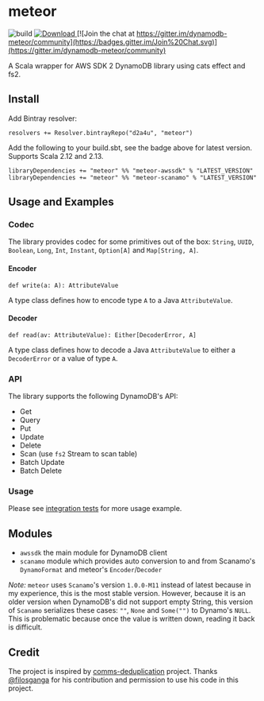 # meteor

![build](https://github.com/d2a4u/meteor/workflows/build/badge.svg)
[ ![Download](https://api.bintray.com/packages/d2a4u/meteor/meteor-awssdk/images/download.svg) ](https://bintray.com/d2a4u/meteor/meteor-awssdk/_latestVersion)
[![Join the chat at https://gitter.im/dynamodb-meteor/community](https://badges.gitter.im/Join%20Chat.svg)](https://gitter.im/dynamodb-meteor/community)

A Scala wrapper for AWS SDK 2 DynamoDB library using cats effect and fs2.

## Install

Add Bintray resolver:

```
resolvers += Resolver.bintrayRepo("d2a4u", "meteor")
```

Add the following to your build.sbt, see the badge above for latest version. Supports Scala 2.12 and
2.13.

```
libraryDependencies += "meteor" %% "meteor-awssdk" % "LATEST_VERSION"
libraryDependencies += "meteor" %% "meteor-scanamo" % "LATEST_VERSION"
```

## Usage and Examples

### Codec

The library provides codec for some primitives out of the box: `String`, `UUID`, `Boolean`, `Long`, 
`Int`, `Instant`, `Option[A]` and `Map[String, A]`.

#### Encoder

```
def write(a: A): AttributeValue
```

A type class defines how to encode type `A` to a Java `AttributeValue`.

#### Decoder

```
def read(av: AttributeValue): Either[DecoderError, A]
```

A type class defines how to decode a Java `AttributeValue` to either a `DecoderError` or a value 
of type `A`.

### API

The library supports the following DynamoDB's API:

- Get
- Query
- Put
- Update
- Delete
- Scan (use `fs2` Stream to scan table)
- Batch Update
- Batch Delete

### Usage

Please see [integration tests](https://github.com/d2a4u/meteor/tree/master/awssdk/src/it/scala) 
for more usage example.

## Modules

- `awssdk` the main module for DynamoDB client
- `scanamo` module which provides auto conversion to and from Scanamo's `DynamoFormat` and meteor's 
`Encoder`/`Decoder`

*Note:* `meteor` uses `Scanamo`'s version `1.0.0-M11` instead of latest because in my experience,
this is the most stable version. However, because it is an older version when DynamoDB's did not 
support empty String, this version of `Scanamo` serializes these cases: `""`, `None` and `Some("")`
to Dynamo's `NULL`. This is problematic because once the value is written down, reading it back is
difficult.

## Credit

The project is inspired by [comms-deduplication](https://github.com/ovotech/comms-deduplication) 
project. Thanks [@filosganga](https://github.com/filosganga) for his contribution and permission to 
use his code in this project.
